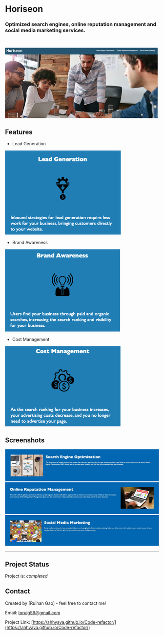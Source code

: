 # <Code-Refactor>

# Horiseon


### Optimized search engines, online reputation management and social media marketing services.

<br>

![webpage](/images/webpage.jpg)


## Features

- Lead Generation

![feature1](/images/feature1.png)
- Brand Awareness

![feature2](/images/feature2.png)
- Cost Management

![feature3](/images/feature3.png)

## Screenshots

![service#1](/images/service%231.jpg)
![service#2](/images/service%232.jpg)
![service#3](/images/service%233.jpg)



---
## Project Status
Project is: _completed_ 

## Contact
Created by [Ruihan Gao] - feel free to contact me!

Email: toruig59@gmail.com

Project Link: [https://ahhyaya.github.io/Code-refactor/](https://ahhyaya.github.io/Code-refactor/)
